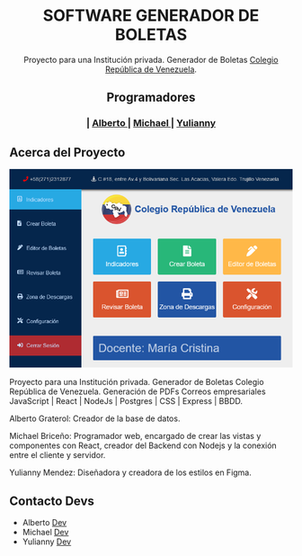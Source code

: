 <h1 align="center">SOFTWARE GENERADOR DE BOLETAS</h1>

<div align="center">
   Proyecto para una Institución privada. Generador de Boletas <a href="https://colegiorepublica.com/">Colegio República de Venezuela</a>.
</div>

<div align="center">
   <h2>Programadores</h2> 
  <h3>
  <span> | </span>
    <a href="#" target='_blank' >
      Alberto
    </a>
    <span> | </span>
    <a href="https://github.com/BricMichael" target='_blank'>
      Michael
    </a>
    <span> | </span>
    <a href="#" target='_blank'>
      Yulianny
    </a>
  </h3>
</div>

## Acerca del Proyecto

![screenshot](https://raw.githubusercontent.com/BricMichael/Images-Projects/master/ProyectoGeneradorBoletas.png)

Proyecto para una Institución privada. Generador de Boletas Colegio República de Venezuela.
Generación de PDFs
Correos empresariales
JavaScript | React | NodeJs | Postgres | CSS | Express | BBDD.

Alberto Graterol: Creador de la base de datos.

Michael Briceño: Programador web, encargado de crear las vistas y componentes con React, creador del Backend con Nodejs y la conexión entre el cliente y servidor.

Yulianny Mendez: Diseñadora y creadora de los estilos en Figma.

## Contacto Devs

- Alberto [Dev](#)
- Michael [Dev](https://codepen.io/MichaelBricDev)
- Yulianny [Dev](#)
